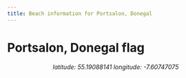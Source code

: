 ```yaml
---
title: Beach information for Portsalon, Donegal
---
```

# Portsalon, Donegal <span class="material-icons" color="blue">flag</span>

<div align="center"><i>latitude: 55.19088141 longitude: -7.60747075</i></div>